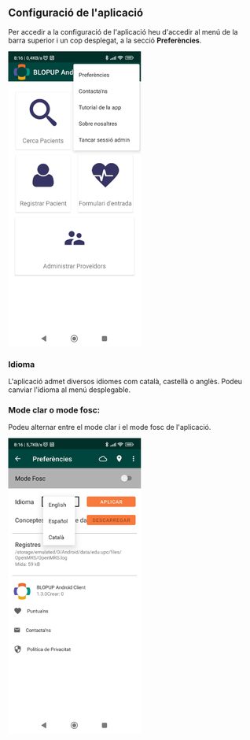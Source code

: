 ## Configuració de l'aplicació

Per accedir a la configuració de l'aplicació heu d'accedir al menú de la barra superior i un cop desplegat, a la secció **Preferències**.

<img src="../assets/ellipsis.jpg" width="270" height="600">

### Idioma
L'aplicació admet diversos idiomes com català, castellà o anglès. Podeu canviar l'idioma al menú desplegable.

### Mode clar o mode fosc:
Podeu alternar entre el mode clar i el mode fosc de l'aplicació.

<img src="../assets/settings.jpg" width="270" height="600">
 

